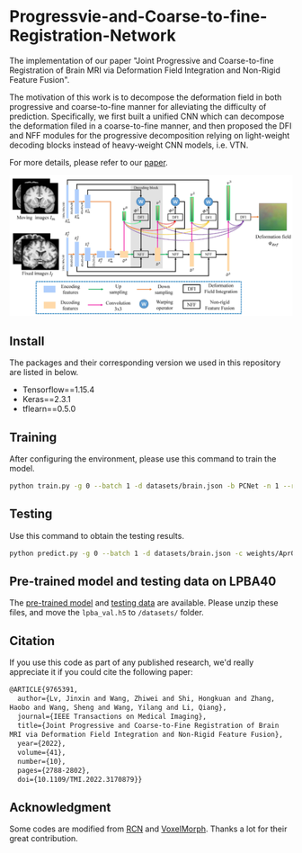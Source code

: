# Progressvie-and-Coarse-to-fine-Registration-Network
The implementation of our paper "Joint Progressive and Coarse-to-fine Registration of Brain MRI via Deformation Field Integration and Non-Rigid Feature Fusion". 

The motivation of this work is to decompose the deformation field in both progressive and coarse-to-fine manner for alleviating the difficulty of prediction. Specifically, we first built a unified CNN which can decompose the deformation filed in a coarse-to-fine manner, and then proposed the DFI and NFF modules for the progressive decomposition relying on light-weight decoding blocks instead of heavy-weight CNN models, i.e. VTN. 

For more details, please refer to our [paper](https://ieeexplore.ieee.org/document/9765391).

<img src="./Figure/framework.jpg" width="700px">

## Install
The packages and their corresponding version we used in this repository are listed in below.

- Tensorflow==1.15.4
- Keras==2.3.1
- tflearn==0.5.0

## Training
After configuring the environment, please use this command to train the model.

```sh
python train.py -g 0 --batch 1 -d datasets/brain.json -b PCNet -n 1 --round 10000 --epoch 10
```

## Testing
Use this command to obtain the testing results.
```sh
python predict.py -g 0 --batch 1 -d datasets/brain.json -c weights/Apr06-1516
```

## Pre-trained model and testing data on LPBA40
The [pre-trained model](https://drive.google.com/file/d/1NndVW8beu-fYjDP2mVsOf-WRnX2NCZUQ/view?usp=sharing) and [testing data](https://drive.google.com/file/d/1tU42wwc1qLlwJEI3IHcP30XqOtW0j7hb/view?usp=sharing) are available. Please unzip these files, and move the `lpba_val.h5` to `/datasets/` folder.

## Citation
If you use this code as part of any published research, we'd really appreciate it if you could cite the following paper:
```
@ARTICLE{9765391,
  author={Lv, Jinxin and Wang, Zhiwei and Shi, Hongkuan and Zhang, Haobo and Wang, Sheng and Wang, Yilang and Li, Qiang},
  journal={IEEE Transactions on Medical Imaging}, 
  title={Joint Progressive and Coarse-to-Fine Registration of Brain MRI via Deformation Field Integration and Non-Rigid Feature Fusion}, 
  year={2022},
  volume={41},
  number={10},
  pages={2788-2802},
  doi={10.1109/TMI.2022.3170879}}
```

## Acknowledgment

Some codes are modified from [RCN](https://github.com/microsoft/Recursive-Cascaded-Networks) and [VoxelMorph](https://github.com/voxelmorph/voxelmorph).
Thanks a lot for their great contribution.


